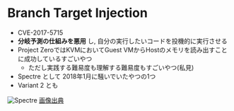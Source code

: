 # Branch Target Injection

* CVE-2017-5715
* **分岐予測の仕組みを悪用** し, 自分の実行したいコードを投機的に実行させる
* Project ZeroではKVMにおいてGuest VMからHostのメモリを読み出すことに成功しているすごいやつ
  * ただし実践する難易度も理解する難易度もすごいやつ(私見)
* Spectre として 2018年1月に騒いでいたやつの1つ
* Variant 2 とも

![Spectre](https://meltdownattack.com/spectre.svg) [画像出典](https://meltdownattack.com/)
